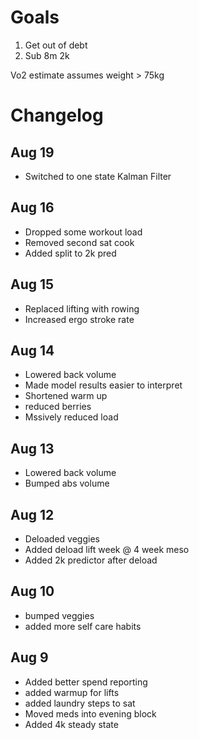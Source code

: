 # Goals
1. Get out of debt
2. Sub 8m 2k

Vo2 estimate assumes weight > 75kg

# Changelog
## Aug 19
- Switched to one state Kalman Filter
## Aug 16
- Dropped some workout load
- Removed second sat cook
- Added split to 2k pred

## Aug 15
- Replaced lifting with rowing
- Increased ergo stroke rate

## Aug 14
- Lowered back volume
- Made model results easier to interpret
- Shortened warm up
- reduced berries
- Mssively reduced load

## Aug 13
- Lowered back volume
- Bumped abs volume

## Aug 12
- Deloaded veggies
- Added deload lift week @ 4 week meso
- Added 2k predictor after deload

## Aug 10
- bumped veggies
- added more self care habits

## Aug 9
- Added better spend reporting
- added warmup for lifts
- added laundry steps to sat
- Moved meds into evening block
- Added 4k steady state
